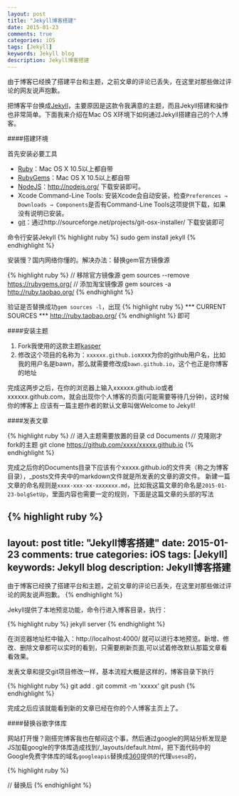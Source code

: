 ```yaml
---
layout: post
title: "Jekyll博客搭建"
date: 2015-01-23
comments: true
categories: iOS
tags: [Jekyll]
keywords: Jekyll blog
description: Jekyll博客搭建
---
```



由于博客已经换了搭建平台和主题，之前文章的评论已丢失，在这里对那些做过评论的网友说声抱歉。


<!--从开始接触个人博客到现在，自己一共试过了三个博客搭建平台：

* [Octopress](http://octopress.org/)
* [Hexo](http://hexo.io/)
* [Jekyll](http://jekyllrb.com/)	

放弃Octopress和Hexo原因是这两个平台没有令我满意的主题-->
把博客平台换成[Jekyll](http://jekyllcn.com/)，主要原因是这款令我满意的主题，而且Jekyll搭建和操作也非常简单。下面我来介绍在Mac OS X环境下如何通过Jekyll搭建自己的个人博客。
<!---->
####搭建环境

首先安装必要工具

* [Ruby](https://www.ruby-lang.org/en/downloads/)：Mac OS X 10.5以上都自带
* [RubyGems](https://rubygems.org/pages/download)：Mac OS X 10.5以上都自带
* [NodeJS](http://nodejs.org/)：http://nodejs.org/ 下载安装即可。
* Xcode Command-Line Tools: 安装Xcode会自动安装，检查`Preferences → Downloads → Components`是否有Command-Line Tools这项提供下载，如果没有说明已安装。
* [git](http://sourceforge.net/projects/git-osx-installer/)：通过http://sourceforge.net/projects/git-osx-installer/ 下载安装即可


命令行安装Jekyll
{% highlight ruby %}
sudo gem install jekyll
{% endhighlight %}

安装慢？国内网络你懂的。解决办法：替换gem官方镜像源

{% highlight ruby %}
// 移除官方镜像源
gem sources --remove https://rubygems.org/
// 添加淘宝镜像源
gem sources -a http://ruby.taobao.org/
{% endhighlight %}

验证是否替换成功`gem sources -l`，出现
{% highlight ruby %}
*** CURRENT SOURCES ***
http://ruby.taobao.org/
{% endhighlight %}
即可

####安装主题

1. Fork我使用的这款主题[kasper](https://github.com/rosario/kasper)
2. 修改这个项目的名称为：`xxxxxx.github.io`xxxx为你的github用户名，比如我的用户名是bawn，那么就需要修改成`bawn.github.io`，这个也正是你博客的地址

完成这两步之后，在你的浏览器上输入xxxxxx.github.io或者xxxxxx.github.com，就会出现你个人博客的页面(可能需要等待几分钟)，这时候你的博客上	应该有一篇主题作者的默认文章叫做Welcome to Jekyll!


####发表文章


{% highlight ruby %}
// 进入主题需要放置的目录
cd Documents
// 克隆刚才fork的主题
git clone https://github.com/xxxx/xxxxx.github.io
{% endhighlight %}

完成之后你的Documents目录下应该有个xxxxx.github.io的文件夹（称之为博客目录），_posts文件夹中的markdown文件就是所发表的文章的源文件。
新建一篇文章的命名规则是`xxxx-xxx-xx-xxxxxxx.md`，比如我这篇文章的命名是`2015-01-23-bolgSetUp`，里面内容也需要一定的规则，下面是这篇文章的头部的写法

{% highlight ruby %}
---
layout: post
title: "Jekyll博客搭建"
date: 2015-01-23
comments: true
categories: iOS
tags: [Jekyll]
keywords: Jekyll blog
description: Jekyll博客搭建
---

由于博客已经换了搭建平台和主题，之前文章的评论已丢失，在这里对那些做过评论的网友说声抱歉。
{% endhighlight %}

Jekyll提供了本地预览功能，命令行进入博客目录，执行：

{% highlight ruby %}
jekyll server
{% endhighlight %}

在浏览器地址栏中输入：http://localhost:4000/ 就可以进行本地预览。新增、修改、删除文章都可以实时的看到，只需要刷新页面,可以试着修改默认那篇文章看看效果。

发表文章和提交git项目修改一样，基本流程大概是这样的，博客目录下执行

{% highlight ruby %}
git add .
git commit -m 'xxxxx'
git push
{% endhighlight %}

完成之后应该就能看到新的文章已经在你的个人博客主页上了。


####替换谷歌字体库

网站打开慢？刚搭完博客我也在郁闷这个事，然后通过google的网站分析发现是JS加载google的字体库造成找到/_layouts/default.html，把下面代码中的Google免费字体库的域名`googleapis`替换成[360](http://libs.useso.com]/)提供的代理`useso`的，

{% highlight ruby %}

<link rel="stylesheet" type="text/css" href="//fonts.googleapis.com/css?family=Merriweather:300,700,700italic,300italic|Open+Sans:700,400" />
// 替换后
<link rel="stylesheet" type="text/css" href="//fonts.useso.com/css?family=Merriweather:300,700,700italic,300italic|Open+Sans:700,400" />
{% endhighlight %}


